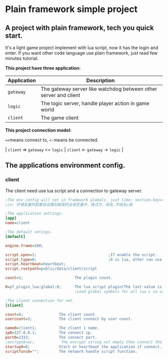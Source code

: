 # Plain framework simple project #

## A project with plain framework, tech you quick start. ##

It's a light game project implement with lua script, now it has the login and enter.
If you want other code language use plain framework, just read few minutes tutorial.

**This project have three application:**

| Application             | Description                                                     |
| ----------------------- | --------------------------------------------------------------- |
| `gateway`               | The gateway server like watchdog between other server and client|
| `logic`                 | The logic server, handle player action in game world            |
| `client`                | The game client                                                 |

**This project connection model:**

`=>`means connect to, `<-`means be connected.

| `client` => `gateway` <= `logic` | `client` <- `gateway` -> `logic` |

## The applications environment config. ##

### client ###

The client need use lua script and a connection to gateway server.

```ini
;The env config will set in framework globals, just like: section.key=value
;cn: 环境变量的配置会设置到框架的全局变量中，格式为：段名.字段名=值

;The application settings.
[app]
name=client

;The default setings.
[default]

engine.frame=100;

script.open=1;                                ;If enable the script.
script.type=0;                                ;0 is lua, other can use plugin register.
script.heartbeat=heartbeat;
script.rootpath=public/data/client/script

count=1;                       The plugin count.

0=pf_plugin_lua:global:0;      The lua script plugin(The last value is the script env type).
                               ;Load global symbols for all lua c so use the api.

;The client connection for net.
[client]

count=0;                The client count.
usercount=3;            The client connect by user count.

name0=client1;          The client 1 name.
ip0=127.0.0.1;          The connect ip.
port0=2333;             The connect port.
;encrypt0=ac;            The encrypt string not empty then connect the server will handshake.
startup0=0;             Start or heartbeat the application if connect.
scriptfunc0="";         The network handle script function.
```
